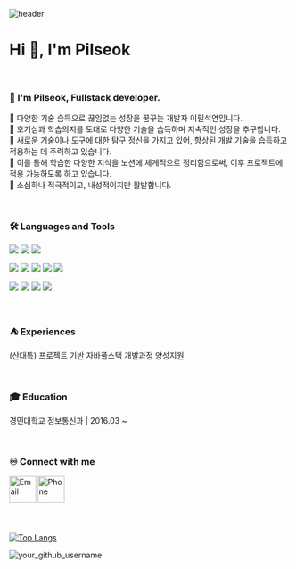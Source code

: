 ![header](https://capsule-render.vercel.app/api?type=waving&color=0:8A2BE2,100:9370DB&height=250&section=header&text=Welcome!😊&desc=Explore%20My%20GitHub&fontSize=60&animation=fadeIn&fontColor=ffffff&textAlignY=0&descAlignY=60)





<h1>Hi 👋, I'm Pilseok</h1>
<br>

### 🙋 I'm Pilseok, Fullstack developer. 
🔅 다양한 기술 습득으로 끊임없는 성장을 꿈꾸는 개발자 이필석연입니다. <br>
🔅 호기심과 학습의지를 토대로 다양한 기술을 습득하며 지속적인 성장을 추구합니다.  <br>
🔅 새로운 기술이나 도구에 대한 탐구 정신을 가지고 있어, 향상된 개발 기술을 습득하고 적용하는 데 주력하고 있습니다. <br>
🔅 이를 통해 학습한 다양한 지식을 노션에 체계적으로 정리함으로써, 이후 프로젝트에 적용 가능하도록 하고 있습니다. <br>
🔅 소심하나 적극적이고, 내성적이지만 활발합니다. 

<br>

### 🛠 Languages and Tools
<p>
  <img src="https://img.shields.io/badge/Spring-6DB33F?style=flat-square&logo=spring&logoColor=fff"/>
  <img src="https://img.shields.io/badge/JAVA-8F0000?style=flat-square&logo=Java&logoColor=4479A1"/>
  <img src="https://img.shields.io/badge/Oracle-F80000?style=flat-square&logo=Oracle&logoColor=4479A1"/> 
</p>
<p>
  <img src="https://img.shields.io/badge/HTML5-E34F26?style=flat-square&logo=html5&logoColor=fff"/>
  <img src="https://img.shields.io/badge/CSS3-1572B6?style=flat-square&logo=css3&logoColor=fff"/> 
  <img src="https://img.shields.io/badge/JavaScript-F7DF1E?style=flat-square&logo=JavaScript&logoColor=fff"/> 
  <img src="https://img.shields.io/badge/jQuery-0769AD?style=flat-square&logo=jQuery&logoColor=fff"/> 
  <img src="https://img.shields.io/badge/React-61DAFB?style=flat-square&logo=React&logoColor=fff"/>
</p>
<p>
  <img src="https://img.shields.io/badge/GitHub-gray?style=flat-square&logo=GitHub&logoColor=black"/> 
  <img src="https://img.shields.io/badge/Git-blue?style=flat-square&logo=Git&logoColor=F05032"/> 
  <img src="https://img.shields.io/badge/Visual Studio Code-007ACC?style=flat-square&logo=visualstudiocode&logoColor=#007ACC"/> 
  <img src="https://img.shields.io/badge/Eclipse IDE-2C2255?style=flat-square&logo=eclipseide&logoColor=#fff"/> 
</p>

<br>

### ⛺ Experiences
<p>(산대특) 프로젝트 기반 자바풀스택 개발과정 양성지원</p>

<br>

### 🎓 Education
<p>경민대학교 정보통신과  |  2016.03 ~ </p>


    
<br>

### ♾️ Connect with me

[<img align="left" alt="Email" width="48px" src="https://img.icons8.com/color/48/000000/gmail.png" />](mailto:your_email@example.com)
[<img align="left" alt="Phone" width="48px" src="https://img.icons8.com/color/48/000000/phone.png" />](tel:+821012345678)


<br><br><br><br><br><br>
[![Top Langs](https://github-readme-stats.vercel.app/api/top-langs/?username=pilseok97&layout=donut)](https://github.com/your_github_username/github-readme-stats)

<img align="center" src="https://github-readme-stats.vercel.app/api?username=pilseok97&show_icons=true&locale=en" alt="your_github_username" />

